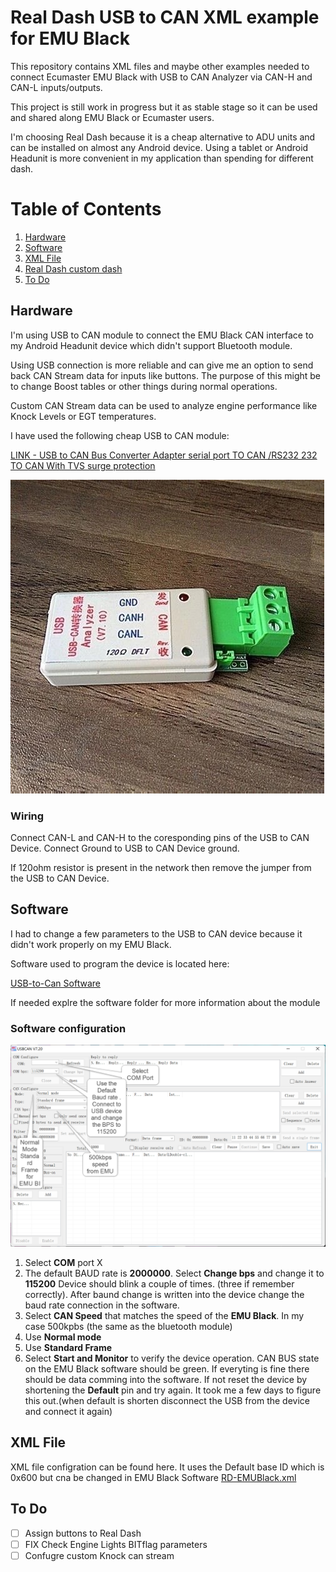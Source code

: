 # Real Dash USB to CAN XML example for EMU Black

This repository contains XML files and maybe other examples needed to connect Ecumaster EMU Black with USB to CAN Analyzer via CAN-H and CAN-L inputs/outputs.

This project is still work in progress but it as stable stage so it can be used and shared along EMU Black or Ecumaster users.

I'm choosing Real Dash because it is a cheap alternative to ADU units and can be installed on almost any Android device. Using a tablet or Android Headunit is more convenient in my application than spending for different dash.


# Table of Contents
1. [Hardware](##Hardware)
2. [Software](##Software)
3. [XML File](##XML%20File)
4. [Real Dash custom dash](##Real%20Dash%custom%20dash)
5. [To Do](##To%20Do)


## Hardware
I'm using USB to CAN module to connect the EMU Black CAN interface to my Android Headunit device which didn't support Bluetooth module.

Using USB connection is more reliable and can give me an option to send back CAN Stream data for inputs like buttons. The purpose of this might be to change Boost tables or other things during normal operations.

Custom CAN Stream data can be used to analyze engine performance like Knock Levels or EGT temperatures.

I have used the following cheap USB to CAN module:

[LINK - USB to CAN Bus Converter Adapter serial port TO CAN /RS232 232 TO CAN With TVS surge protection](https://www.aliexpress.com/item/32994257402.html?spm=a2g0o.order_list.0.0.2b6b1802VYj2gS)

![USB to CAN](/img/USB-to-CAN-Analyzer.jpg)

### Wiring

Connect CAN-L and CAN-H to the coresponding pins of the USB to CAN Device.
Connect Ground to USB to CAN Device ground.

If 120ohm resistor is present in the network then remove the jumper from the USB to CAN Device.


## Software

I had to change a few parameters to the USB to CAN device because it didn't work properly on my EMU Black.

Software used to program the device is located here:

[USB-to-Can Software](/src/USB-CAN-Software/Program/USB-CAN(V7.20).exe)

If needed explre the software folder for more information about the module

### Software configuration

![Software config](/img/usb-to-can-software.png)

1. Select **COM** port X
2. The default BAUD rate is **2000000**. Select **Change bps** and change it to **115200**
   Device should blink a couple of times. (three if remember correctly). After baund change is written into the device change the baud rate connection in the software.
3. Select **CAN Speed** that matches the speed of the **EMU Black**. In my case 500kpbs (the same as the bluetooth module)
4. Use **Normal mode**
5. Use **Standard Frame**
6. Select **Start and Monitor** to verify the device operation. CAN BUS state on the EMU Black software should be green. If everyting is fine there should be data comming into the software. If not reset the device by shortening the **Default** pin and try again. It took me a few days to figure this out.(when default is shorten disconnect the USB from the device and connect it again)


## XML File
XML file configration can be found here. 
It uses the Default base ID which is 0x600 but cna be changed in EMU Black Software
[RD-EMUBlack.xml](./src/rd-emublack.xml)
## To Do

- [ ] Assign buttons to Real Dash
- [ ] FIX Check Engine Lights BITflag parameters
- [ ] Confugre custom Knock can stream